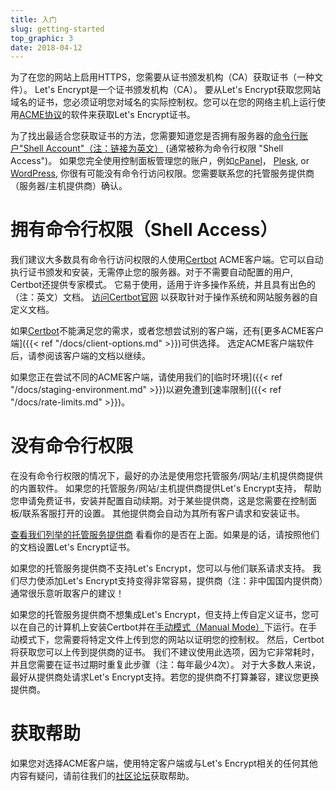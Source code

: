 ```yaml
---
title: 入门
slug: getting-started
top_graphic: 3
date: 2018-04-12
---
```


为了在您的网站上启用HTTPS，您需要从证书颁发机构（CA）获取证书（一种文件）。 Let's Encrypt是一个证书颁发机构（CA）。 要从Let's Encrypt获取您网站域名的证书，您必须证明您对域名的实际控制权。您可以在您的网络主机上运行使用[ACME协议](https://ietf-wg-acme.github.io/acme/)的软件来获取Let's Encrypt证书。

为了找出最适合您获取证书的方法，您需要知道您是否拥有服务器的[命令行账户"Shell Account"（注：链接为英文）](https://en.wikipedia.org/wiki/Shell_account) (通常被称为命令行权限 "Shell Access")。 如果您完全使用控制面板管理您的账户，例如[cPanel](https://cpanel.com/)， [Plesk](https://www.plesk.com/), or
[WordPress](https://wordpress.org/), 你很有可能没有命令行访问权限。您需要联系您的托管服务提供商（服务器/主机提供商）确认。

# 拥有命令行权限（Shell Access）

我们建议大多数具有命令行访问权限的人使用[Certbot] ACME客户端。它可以自动执行证书颁发和安装，无需停止您的服务器。对于不需要自动配置的用户, Certbot还提供专家模式。 它易于使用，适用于许多操作系统，并且具有出色的（注：英文）文档。 [访问Certbot官网][Certbot] 以获取针对于操作系统和网站服务器的自定义文档。

如果[Certbot]不能满足您的需求，或者您想尝试别的客户端，还有[更多ACME客户端]({{< ref "/docs/client-options.md" >}})可供选择。 选定ACME客户端软件后，请参阅该客户端的文档以继续。

如果您正在尝试不同的ACME客户端，请使用我们的[临时环境]({{< ref "/docs/staging-environment.md" >}})以避免遭到[速率限制]({{< ref "/docs/rate-limits.md" >}})。


[Certbot]: https://certbot.eff.org/  "Certbot"

# 没有命令行权限

在没有命令行权限的情况下，最好的办法是使用您托管服务/网站/主机提供商提供的内置软件。 如果您的托管服务/网站/主机提供商提供Let's Encrypt支持， 帮助您申请免费证书，安装并配置自动续期。对于某些提供商，这是您需要在控制面板/联系客服打开的设置。 其他提供商会自动为其所有客户请求和安装证书。

[查看我们列举的托管服务提供商](https://community.letsencrypt.org/t/web-hosting-who-support-lets-encrypt/6920)
看看你的是否在上面。如果是的话，请按照他们的文档设置Let's Encrypt证书。

如果您的托管服务提供商不支持Let's Encrypt，您可以与他们联系请求支持。 我们尽力使添加Let's Encrypt支持变得非常容易，提供商（注：非中国国内提供商）通常很乐意听取客户的建议！

如果您的托管服务提供商不想集成Let's Encrypt，但支持上传自定义证书，您可以在自己的计算机上安装Certbot并在[手动模式（Manual Mode）](https://certbot.eff.org/docs/using.html#manual)下运行。在手动模式下，您需要将特定文件上传到您的网站以证明您的控制权。 然后，Certbot将获取您可以上传到提供商的证书。 我们不建议使用此选项，因为它非常耗时，并且您需要在证书过期时重复此步骤（注：每年最少4次）。 对于大多数人来说，最好从提供商处请求Let's Encrypt支持。若您的提供商不打算兼容，建议您更换提供商。


# 获取帮助

如果您对选择ACME客户端，使用特定客户端或与Let's Encrypt相关的任何其他内容有疑问，请前往我们的[社区论坛](https://community.letsencrypt.org/)获取帮助。
